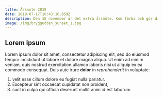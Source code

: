 ```yaml
---
title: Årsmöte 2019
date: 2019-07-17T10:43:16.659Z
description: Den 18 november är det extra årsmöte. Kom förbi och gör din röst hörd.
image: /img/bryggudden_sunset_1.jpg
---
```

## Lorem ipsum

Lorem ipsum dolor sit amet, consectetur adipiscing elit, sed do eiusmod tempor incididunt ut labore et dolore magna aliqua. Ut enim ad minim veniam, quis nostrud exercitation ullamco laboris nisi ut aliquip ex ea commodo consequat. Duis aute irure **dolor** in _reprehenderit_ in voluptate:

1.  velit esse cillum dolore eu fugiat nulla pariatur. 
2. Excepteur sint occaecat cupidatat non proident, 
3. sunt in culpa qui officia deserunt mollit anim id est laborum.

